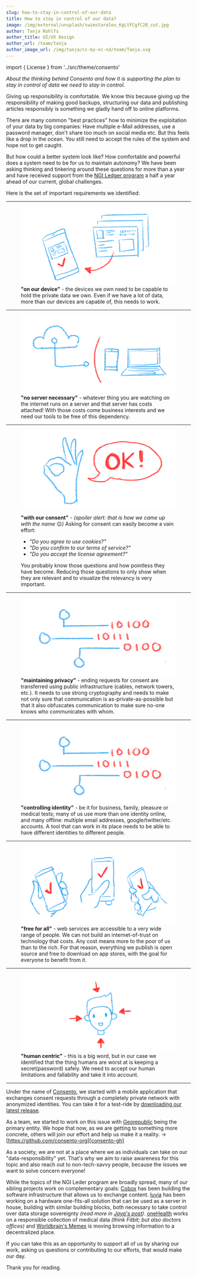 ```yaml
---
slug: how-to-stay-in-control-of-our-data
title: How to stay in control of our data?
image: /img/external/unsplash/swimstaralex_KgLtFCgfC28_cut.jpg
author: Tanja Rohlfs
author_title: UI/UX Design
author_url: /team/tanja
author_image_url: /img/tanja/cc-by-nc-nd/team/Tanja.svg
---
```

import { License } from '../src/theme/consento'

_About the thinking behind Consento and how it is supporting the plan to stay in control of data we need to stay in control._

Giving up responsibility is comfortable. We know this because giving up the responsibility of making good backups, structuring our data and publishing articles responsibly is something we gladly hand off to online platforms.
<!--truncate-->

There are many common "best practices" how to minimize the exploitation of your data by big companies: Have multiple e-Mail addresses, use a password manager, don't share too much on social media etc. But this feels like a drop in the ocean. You still need to accept the rules of the system and hope not to get caught.

But how could a better system look like? How comfortable and powerful does a system need to be for us to maintain autonomy? We have been asking thinking and tinkering around these questions for more than a year and have received support from the [NGI Ledger program][] a half a year ahead of our current, global challenges.

Here is the set of important requirements we identified:

---

<figure className="kg-card kg-image-card kg-card-hascaption">
  <img src="/img/tanja/cc-by-nc-sa/in-control/on-our-device-4.png" style={{ float: 'right', width: '40%' }}  />
  <figcaption><strong>"on our device"</strong> - the devices we own need to be capable to hold the private data we own. Even if we have a lot of data, more than our devices are capable of, this needs to work.</figcaption>
</figure>

---

<figure className="kg-card kg-image-card kg-card-hascaption">
  <img src="/img/tanja/cc-by-nc-sa/in-control/no-server-necessary.png" style={{ float: 'right', width: '40%' }} />
  <figcaption><strong>"no server necessary"</strong> - whatever thing you are watching on the internet runs on a server and that server has costs attached! With those costs come business interests and we need our tools to be free of this dependency.</figcaption>
</figure>

---

<figure className="kg-card kg-image-card kg-card-hascaption">
  <img src="/img/tanja/cc-by-nc-sa/in-control/with-our-consent.png" style={{ float: 'right', width: '40%' }} />
  <figcaption>
    <p><strong>"with our consent"</strong> - <em>(spoiler alert: that is how we came up with the name</em> 😉<em>)</em> Asking for consent can easily become a vain effort:</p>
    <ul>
      <li><em>"Do you agree to use cookies?"</em></li>
      <li><em>"Do you confirm to our terms of service?"</em></li>
      <li><em>"Do you accept the license agreement?"</em></li>
    </ul>
    <p>You probably know those questions and how pointless they have become. Reducing those questions to only show when they are relevant and to visualize the relevancy is very important.</p>
  </figcaption>
</figure>

---

<figure className="kg-card kg-image-card kg-card-hascaption">
  <img src="/img/tanja/cc-by-nc-sa/in-control/maintaining-privacy.png" style={{ float: 'right', width: '40%' }} />
  <figcaption><strong>"maintaining privacy"</strong> - ending requests for consent are transferred using public infrastructure (cables, network towers, etc.). It needs to use strong cryptography and needs to make not only sure that communication is as-private-as-possible but that it also obfuscates communication to make sure no-one knows who communicates with whom.</figcaption>
</figure>

---

<figure className="kg-card kg-image-card kg-card-hascaption">
  <img src="/img/tanja/cc-by-nc-sa/in-control/maintaining-privacy.png" style={{ float: 'right', width: '40%' }} />
  <figcaption><strong>"controlling identity"</strong> - be it for business, family, pleasure or medical tests; many of us use more than one identity online, and many offline: multiple email addresses, google/twitter/etc. accounts. A tool that can work in its place needs to be able to have different identities to different people.</figcaption>
</figure>

---

<figure className="kg-card kg-image-card kg-card-hascaption">
  <img src="/img/tanja/cc-by-nc-sa/in-control/free-for-all.png" style={{ float: 'right', width: '40%' }} />
  <figcaption><strong>"free for all"</strong>  - web services are accessible to a very wide range of people. We can not build an internet-of-trust on technology that costs. Any cost means more to the poor of us than to the rich. For that reason, everything we publish is open source and free to download on app stores, with the goal for everyone to benefit from it.</figcaption>
</figure>

---

<figure className="kg-card kg-image-card kg-card-hascaption">
  <img src="/img/tanja/cc-by-nc-sa/in-control/human-centric.png" style={{ float: 'right', width: '40%' }} />
  <figcaption><strong>"human centric"</strong> - this is a big word, but in our case we identified that the thing humans are worst at is keeping a secret(password) safely. We need to accept our human limitations and fallability and take it into account.</figcaption>
</figure>

---

Under the name of [Consento][], we started with a mobile application that exchanges consent requests through a completely private network with anonymized identities. You can take it for a test-ride by [downloading our latest release][latest-releases].

As a team, we started to work on this issue with [Georepublic][] being the primary entity. We hope that now, as we are getting to something more concrete, others will join our effort and help us make it a reality. → [https://github.com/consento-org][consento-gh]

As a society, we are not at a place where we as individuals can take on our "data-responsibility" yet. That's why we aim to raise awareness for this topic and also reach out to non-tech-savvy people, because the issues we want to solve concern everyone!

While the topics of the NGI Leder program are broadly spread, many of our sibling projects work on complementary goals: [Cobox][] has been building the software infrastructure that allows us to exchange content. [Iuvia][] has been working on a hardware one-fits-all solution that can be used as a server in house, building with similar building blocks, both necessary to take control over data storage sovereignty _(read more in [Jaya's post][])_. [oneHealth][] works on a responsible collection of medical data _(think Fitbit; but also doctors offices)_ and [Worldbrain's Memex][] is moving browsing information to a decentralized place.

If you can take this as an opportunity to support all of us by sharing our work, asking us questions or contributing to our efforts, that would make our day.

Thank you for reading.

<License author="tanja" year="2020" license="CC-BY-NC-SA" />

[NGI Ledger program]: https://ngi.eu/ngi-projects/ledger
[Consento]: https://consento.org
[consento-gh]: https://github.com/consento-org
[latest-releases]: https://github.com/consento-org/mobile/releases/latest
[Georepublic]: https://georepublic.info
[Cobox]: https://cobox.cloud
[Iuvia]: https://iuvia.io/
[Jaya's post]: https://www.ngi.eu/blog/2020/01/24/whos-ngi-jaya-klara-brekke-cobox-peer-to-peer-cloud/
[oneHealth]: https://spaces.fundingbox.com/spaces/ledger-introduce-yourself/5dbaec7b52317832f859066a
[Worldbrain's Memex]: https://getmemex.com/
[@swimstaralex]: https://unsplash.com/@swimstaralex
